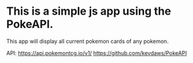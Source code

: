 # This is a simple js app using the PokeAPI.

This app will display all current pokemon cards of any pokemon.

API: https://api.pokemontcg.io/v1/
https://github.com/kevdaws/PokeAPI
